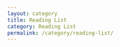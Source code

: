 ```yaml
---
layout: category
title: Reading List
category: Reading List
permalink: /category/reading-list/
---
```

